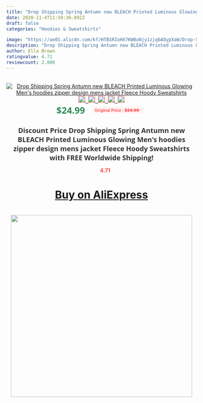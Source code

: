```yaml
---
title: "Drop Shipping Spring Antumn new BLEACH Printed Luminous Glowing Men's hoodies zipper design mens jacket Fleece Hoody Sweatshirts"
date: 2020-11-4T11:50:36.892Z
draft: false
categories: "Hoodies & Sweatshirts"

image: "https://ae01.alicdn.com/kf/HTB1RIoHX7KWBuNjy1zjq6AOypXaW/Drop-Shipping-Spring-Antumn-new-BLEACH-Printed-Luminous-Glowing-Men-s-hoodies-zipper-design-mens-jacket.jpg"
description: "Drop Shipping Spring Antumn new BLEACH Printed Luminous Glowing Men's hoodies zipper design mens jacket Fleece Hoody Sweatshirts"
author: Ella Brown
ratingvalue: 4.71
reviewcount: 2.000
---
```

<br>
<div style="text-align: center;">
<a href="https://s.click.aliexpress.com/e/_ApaLRJ" target="_blank" rel="nofollow noopener noreferrer"><img alt="Drop Shipping Spring Antumn new BLEACH Printed Luminous Glowing Men's hoodies zipper design mens jacket Fleece Hoody Sweatshirts" class="magnifier-image" src="https://ae01.alicdn.com/kf/HTB1RIoHX7KWBuNjy1zjq6AOypXaW/Drop-Shipping-Spring-Antumn-new-BLEACH-Printed-Luminous-Glowing-Men-s-hoodies-zipper-design-mens-jacket.jpg_640x640.jpg">
<br>
<img style="border:1px solid salmon" src="https://ae01.alicdn.com/kf/HTB1RIoHX7KWBuNjy1zjq6AOypXaW/Drop-Shipping-Spring-Antumn-new-BLEACH-Printed-Luminous-Glowing-Men-s-hoodies-zipper-design-mens-jacket.jpg_120x120.jpg">&nbsp;&nbsp;<img style="border:1px solid salmon" src="https://ae01.alicdn.com/kf/HTB1BoEKX3aTBuNjSszfq6xgfpXa3/Drop-Shipping-Spring-Antumn-new-BLEACH-Printed-Luminous-Glowing-Men-s-hoodies-zipper-design-mens-jacket.jpg_120x120.jpg">&nbsp;&nbsp;<img style="border:1px solid salmon" src="https://ae01.alicdn.com/kf/HTB1i3iHXviSBuNkSnhJq6zDcpXa3/Drop-Shipping-Spring-Antumn-new-BLEACH-Printed-Luminous-Glowing-Men-s-hoodies-zipper-design-mens-jacket.jpg_120x120.jpg">&nbsp;&nbsp;<img style="border:1px solid salmon" src="https://ae01.alicdn.com/kf/HTB1QfgSX49YBuNjy0Ffq6xIsVXaH/Drop-Shipping-Spring-Antumn-new-BLEACH-Printed-Luminous-Glowing-Men-s-hoodies-zipper-design-mens-jacket.jpg_120x120.jpg">&nbsp;&nbsp;<img style="border:1px solid salmon" src="https://ae01.alicdn.com/kf/HTB1dV3SX1uSBuNjSsziq6zq8pXaN/Drop-Shipping-Spring-Antumn-new-BLEACH-Printed-Luminous-Glowing-Men-s-hoodies-zipper-design-mens-jacket.jpg_120x120.jpg"></a></div><br0>
<div style="text-align: center;"><span style="background-color: white; border: 0px; box-sizing: border-box; color: seagreen; display: inline-block; font-family: &quot;open sans&quot; , &quot;arial&quot; , &quot;helvetica&quot; , sans-serif , &quot;heiti&quot;; font-size: 24px; font-stretch: inherit; font-weight: 700; line-height: inherit; margin: 0px 10px 0px 0px; padding: 0px; vertical-align: middle;">$24.99 </span>
<span style="background: rgb(255 , 241 , 241); border-radius: 3px; border: 0px; box-sizing: border-box; color: #ff4747; display: inline-block; font-family: inherit; font-size: 12px; font-stretch: inherit; font-style: inherit; font-variant: inherit; font-weight: 600; line-height: inherit; margin: 0px; padding: 2px 5px; transform: scale(0.9); vertical-align: middle;">Original Price : <b style="text-decoration: line-through;">$24.99 </b> &nbsp;&nbsp;</span></div>
<h1 style="color: #333333; display: inline-block; font-family: &quot;open sans&quot; , &quot;arial&quot; , &quot;helvetica&quot; , sans-serif , &quot;heiti&quot;; font-size: 18px; font-stretch: inherit; font-weight: 700; text-align: center;">Discount Price Drop Shipping Spring Antumn new BLEACH Printed Luminous Glowing Men's hoodies zipper design mens jacket Fleece Hoody Sweatshirts with FREE Worldwide Shipping!</h1>
<div style="color: #ff4747; text-align: center;">
<img src="https://4.bp.blogspot.com/-M0ZcTcb-5uY/XleCXlxnR4I/AAAAAAAAAEc/OrjgMkXV1oMQFaCRZj5HQwOCBcu3w1FegCPcBGAYYCw/s1600/star.png" style="height: 15px;">&nbsp;<b>4.71</b></div>
<div class="button_cont" align="center"><a class="buynow_a" href="https://s.click.aliexpress.com/e/_ApaLRJ" target="_blank" rel="nofollow noopener noreferrer"><H1>Buy on AliExpress</H1></a></div><br>
<div class="separator" style="clear: both; text-align: center;">
<img src="https://lh3.googleusercontent.com/-pTy5HemUv9M/XlePHvY0dAI/AAAAAAAAAE4/0nX5iRUoIWY8eMW9Dpxeirr157OZliDIgCLcBGAsYHQ/s1600/badge.gif" width="480">
</div>
